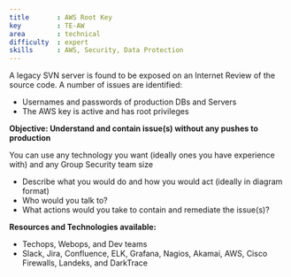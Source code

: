 ```yaml
---
title       : AWS Root Key
key         : TE-AW
area        : technical
difficulty  : expert
skills      : AWS, Security, Data Protection
---
```


A legacy SVN server is found to be exposed on an Internet Review of the source code. A number of issues are identified:

- Usernames and passwords of production DBs and Servers <!--- are what? exposed? ---->
- The AWS key is active and has root privileges

**Objective: Understand and contain issue(s) without any pushes to production**

You can use any technology you want (ideally ones you have experience with) and any Group Security team size
* Describe what you would do and how you would act (ideally in diagram format)
* Who would you talk to?
* What actions would you take to contain and remediate the issue(s)?

**Resources and Technologies available:**

* Techops, Webops, and Dev teams
* Slack, Jira, Confluence, ELK, Grafana, Nagios, Akamai, AWS, Cisco Firewalls, Landeks, and DarkTrace


